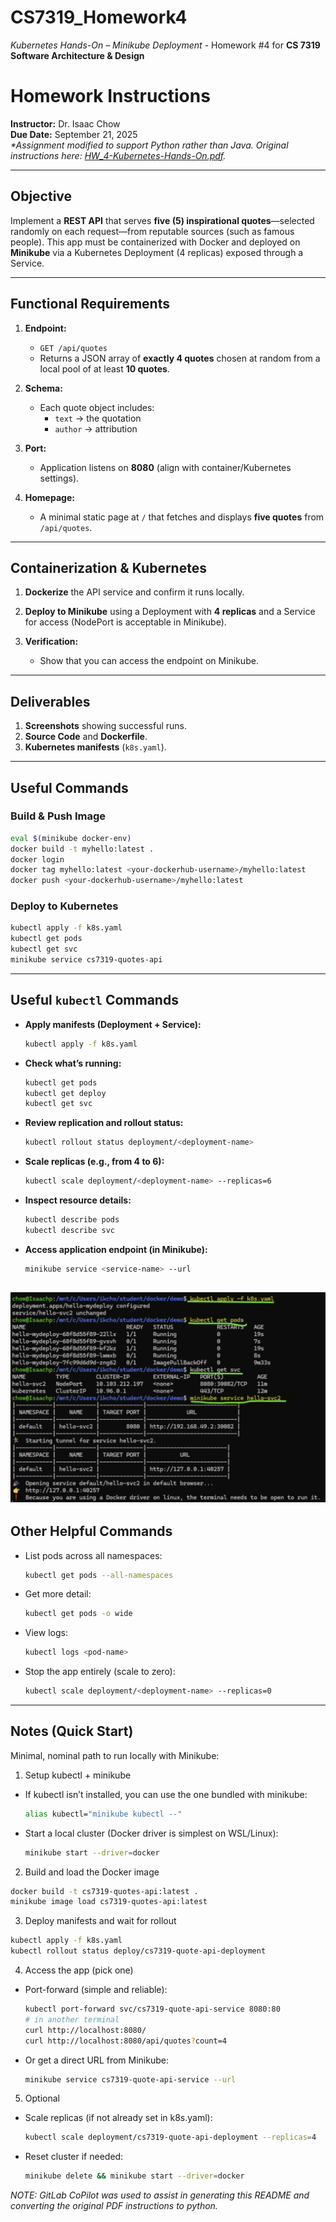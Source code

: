 # CS7319_Homework4
_Kubernetes Hands-On – Minikube Deployment_ - Homework #4 for **CS 7319 Software Architecture & Design**  



# Homework Instructions
**Instructor:** Dr. Isaac Chow  
**Due Date:** September 21, 2025  
_*Assignment modified to support Python rather than Java. Original instructions here: [HW_4-Kubernetes-Hands-On.pdf](instructions/HW4-Kubernetes-Hands-On.pdf)._  

---

## Objective  
Implement a **REST API** that serves **five (5) inspirational quotes**—selected randomly on each request—from reputable sources (such as famous people). This app must be containerized with Docker and deployed on **Minikube** via a Kubernetes Deployment (4 replicas) exposed through a Service.  

---

## Functional Requirements  

1. **Endpoint:**  
   - `GET /api/quotes`  
   - Returns a JSON array of **exactly 4 quotes** chosen at random from a local pool of at least **10 quotes**.  

2. **Schema:**  
   - Each quote object includes:  
     - `text` → the quotation  
     - `author` → attribution  

3. **Port:**  
   - Application listens on **8080** (align with container/Kubernetes settings).  

4. **Homepage:**  
   - A minimal static page at `/` that fetches and displays **five quotes** from `/api/quotes`.  

---

## Containerization & Kubernetes  

1. **Dockerize** the API service and confirm it runs locally.  

2. **Deploy to Minikube** using a Deployment with **4 replicas** and a Service for access (NodePort is acceptable in Minikube).  

3. **Verification:**  
   - Show that you can access the endpoint on Minikube.  

---

## Deliverables  

1. **Screenshots** showing successful runs.  
2. **Source Code** and **Dockerfile**.  
3. **Kubernetes manifests** (`k8s.yaml`).  

---

## Useful Commands  

### Build & Push Image  
```bash
eval $(minikube docker-env)
docker build -t myhello:latest .
docker login
docker tag myhello:latest <your-dockerhub-username>/myhello:latest
docker push <your-dockerhub-username>/myhello:latest
```

### Deploy to Kubernetes  
```bash
kubectl apply -f k8s.yaml
kubectl get pods
kubectl get svc
minikube service cs7319-quotes-api
```

---

## Useful `kubectl` Commands  

- **Apply manifests (Deployment + Service):**  
  ```bash
  kubectl apply -f k8s.yaml
  ```

- **Check what’s running:**  
  ```bash
  kubectl get pods
  kubectl get deploy
  kubectl get svc
  ```

- **Review replication and rollout status:**  
  ```bash
  kubectl rollout status deployment/<deployment-name>
  ```

- **Scale replicas (e.g., from 4 to 6):**  
  ```bash
  kubectl scale deployment/<deployment-name> --replicas=6
  ```

- **Inspect resource details:**  
  ```bash
  kubectl describe pods
  kubectl describe svc
  ```

- **Access application endpoint (in Minikube):**  
  ```bash
  minikube service <service-name> --url
  ```

![Example Screenshot](instructions/instr_img1.png)
---

## Other Helpful Commands  

- List pods across all namespaces:  
  ```bash
  kubectl get pods --all-namespaces
  ```

- Get more detail:  
  ```bash
  kubectl get pods -o wide
  ```

- View logs:  
  ```bash
  kubectl logs <pod-name>
  ```

- Stop the app entirely (scale to zero):  
  ```bash
  kubectl scale deployment/<deployment-name> --replicas=0
  ```

---

## Notes (Quick Start)
Minimal, nominal path to run locally with Minikube:

1) Setup kubectl + minikube
- If kubectl isn’t installed, you can use the one bundled with minikube:
  ```bash
  alias kubectl="minikube kubectl --"
  ```
- Start a local cluster (Docker driver is simplest on WSL/Linux):
  ```bash
  minikube start --driver=docker
  ```

2) Build and load the Docker image
```bash
docker build -t cs7319-quotes-api:latest .
minikube image load cs7319-quotes-api:latest
```

3) Deploy manifests and wait for rollout
```bash
kubectl apply -f k8s.yaml
kubectl rollout status deploy/cs7319-quote-api-deployment
```

4) Access the app (pick one)
- Port-forward (simple and reliable):
  ```bash
  kubectl port-forward svc/cs7319-quote-api-service 8080:80
  # in another terminal
  curl http://localhost:8080/
  curl http://localhost:8080/api/quotes?count=4
  ```
- Or get a direct URL from Minikube:
  ```bash
  minikube service cs7319-quote-api-service --url
  ```

5) Optional
- Scale replicas (if not already set in k8s.yaml):
  ```bash
  kubectl scale deployment/cs7319-quote-api-deployment --replicas=4
  ```
- Reset cluster if needed:
  ```bash
  minikube delete && minikube start --driver=docker
  ```

_NOTE: GitLab CoPilot was used to assist in generating this README and converting the original PDF instructions to python._